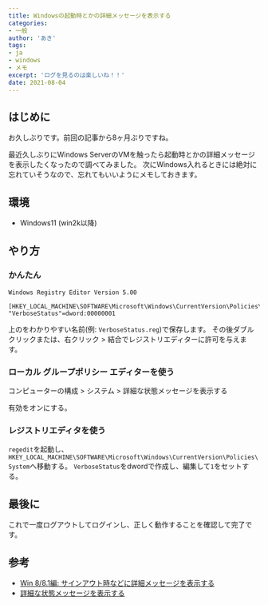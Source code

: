 ```yaml
---
title: Windowsの起動時とかの詳細メッセージを表示する
categories:
- 一般
author: 'あき'
tags:
- ja
- windows
- メモ
excerpt: 'ログを見るのは楽しいね！！'
date: 2021-08-04
---
```


<!-- toc -->

## はじめに

お久しぶりです。前回の記事から8ヶ月ぶりですね。

最近久しぶりにWindows ServerのVMを触ったら起動時とかの詳細メッセージを表示したくなったので調べてみました。
次にWindows入れるときには絶対に忘れていそうなので、忘れてもいいようにメモしておきます。

## 環境

- Windows11 (win2k以降)

## やり方

### かんたん

```reg
Windows Registry Editor Version 5.00

[HKEY_LOCAL_MACHINE\SOFTWARE\Microsoft\Windows\CurrentVersion\Policies\System]
"VerboseStatus"=dword:00000001
```

上のをわかりやすい名前(例: ``VerboseStatus.reg``)で保存します。
その後ダブルクリックまたは、右クリック > 結合でレジストリエディターに許可を与えます。

### ローカル グループポリシー エディターを使う

コンピューターの構成 > システム > 詳細な状態メッセージを表示する

有効をオンにする。

### レジストリエディタを使う

``regedit``を起動し、``HKEY_LOCAL_MACHINE\SOFTWARE\Microsoft\Windows\CurrentVersion\Policies\System``へ移動する。
``VerboseStatus``をdwordで作成し、編集して``1``をセットする。

## 最後に

これで一度ログアウトしてログインし、正しく動作することを確認して完了です。

## 参考

- [Win 8/8.1編: サインアウト時などに詳細メッセージを表示する](https://news.mynavi.jp/article/windows-297/)
- [詳細な状態メッセージを表示する](https://admx.help/?Category=Windows_10_2016&Policy=Microsoft.Policies.WindowsLogon::VerboseStatus&Language=ja-jp)
